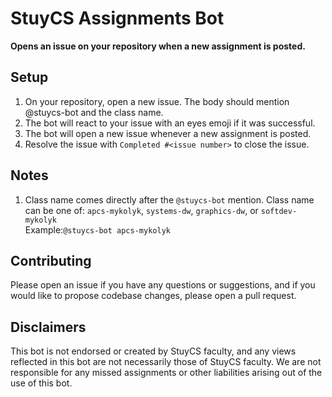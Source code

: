# StuyCS Assignments Bot
**Opens an issue on your repository when a new assignment is posted.**

## Setup
1. On your repository, open a new issue. The body should mention @stuycs-bot and the class name.
2. The bot will react to your issue with an eyes emoji if it was successful.
3. The bot will open a new issue whenever a new assignment is posted.
4. Resolve the issue with `Completed #<issue number>` to close the issue.

## Notes
1. Class name comes directly after the `@stuycs-bot` mention. Class name can be one of: `apcs-mykolyk`, `systems-dw`, `graphics-dw`, or `softdev-mykolyk`  
Example:`@stuycs-bot apcs-mykolyk`

## Contributing
Please open an issue if you have any questions or suggestions, and if you would like to propose codebase changes, please open a pull request.

## Disclaimers
This bot is not endorsed or created by StuyCS faculty, and any views reflected in this bot are not necessarily those of StuyCS faculty. We are not responsible for any missed assignments or other liabilities arising out of the use of this bot.